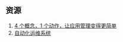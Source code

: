 

## 资源

1. [4 个概念，1 个动作，让应用管理变得更简单](https://juejin.im/post/5de607bae51d45581133df35?utm_source=gold_browser_extension)
2. [自动化运维系统](https://www.jianshu.com/p/cb74b8981009)
